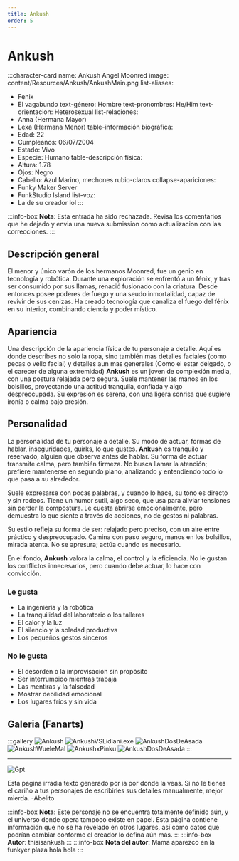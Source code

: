 ```yaml
---
title: Ankush
order: 5
---
```


# Ankush

:::character-card
name: Ankush Angel Moonred
image: content/Resources/Ankush/AnkushMain.png
list-aliases:
  - Fenix
  - El vagabundo
text-género: Hombre
text-pronombres: He/Him
text-orientacion: Heterosexual
list-relaciones:
  - Anna (Hermana Mayor)
  - Lexa (Hermana Menor)
table-información biográfica:
  - Edad: 22
  - Cumpleaños: 06/07/2004
  - Estado: Vivo
  - Especie: Humano
table-descripción física:
  - Altura: 1.78
  - Ojos: Negro
  - Cabello: Azul Marino, mechones rubio-claros
collapse-apariciones:
  - Funky Maker Server
  - FunkStudio Island
list-voz:
  - La de su creador lol
:::

:::info-box
**Nota**: Esta entrada ha sido rechazada. Revisa los comentarios que he dejado y envia una nueva submission como actualizacion con las correcciones.
:::

## Descripción general

El menor y único varón de los hermanos Moonred, fue un genio en tecnología y robótica. Durante una exploración se enfrentó a un fénix, y tras ser consumido por sus llamas, renació fusionado con la criatura. Desde entonces posee poderes de fuego y una seudo inmortalidad, capaz de revivir de sus cenizas. Ha creado tecnología que canaliza el fuego del fénix en su interior, combinando ciencia y poder místico.

## Apariencia

Una descripción de la apariencia física de tu personaje a detalle. Aquí es donde describes no solo la ropa, sino también mas detalles faciales (como pecas o vello facial) y detalles aun mas generales (Como el estar delgado, o el carecer de alguna extremidad)
**Ankush** es un joven de complexión media, con una postura relajada pero segura. Suele mantener las manos en los bolsillos, proyectando una actitud tranquila, confiada y algo despreocupada. Su expresión es serena, con una ligera sonrisa que sugiere ironía o calma bajo presión.

## Personalidad

La personalidad de tu personaje a detalle. Su modo de actuar, formas de hablar, inseguridades, quirks, lo que gustes.
**Ankush** es tranquilo y reservado, alguien que observa antes de hablar. Su forma de actuar transmite calma, pero también firmeza. No busca llamar la atención; prefiere mantenerse en segundo plano, analizando y entendiendo todo lo que pasa a su alrededor.

Suele expresarse con pocas palabras, y cuando lo hace, su tono es directo y sin rodeos. Tiene un humor sutil, algo seco, que usa para aliviar tensiones sin perder la compostura. Le cuesta abrirse emocionalmente, pero demuestra lo que siente a través de acciones, no de gestos ni palabras.

Su estilo refleja su forma de ser: relajado pero preciso, con un aire entre práctico y despreocupado. Camina con paso seguro, manos en los bolsillos, mirada atenta. No se apresura; actúa cuando es necesario.

En el fondo, **Ankush** valora la calma, el control y la eficiencia. No le gustan los conflictos innecesarios, pero cuando debe actuar, lo hace con convicción.

### Le gusta
  - La ingeniería y la robótica
  - La tranquilidad del laboratorio o los talleres
  - El calor y la luz
  - El silencio y la soledad productiva
  - Los pequeños gestos sinceros

### No le gusta
  - El desorden o la improvisación sin propósito
  - Ser interrumpido mientras trabaja
  - Las mentiras y la falsedad
  - Mostrar debilidad emocional
  - Los lugares fríos y sin vida

## Galeria (Fanarts)

:::gallery
![Ankush](content\Resources\Ankush\AnkushMain.png)
![AnkushVSLidiani.exe](content\Resources\Ankush\Lidiani.exevsankush.png)
![AnkushDosDeAsada](content\Resources\Ankush\Fanartyeah.jpg)
![AnkushWueleMal](content\Resources\Ankush\fenixwuelemal.png)
![AnkushxPinku](content\Resources\Ankush\Pinkuxankush.png)
![AnkushDosDeAsada](content\Resources\Ankush\dosdeasada.png)
:::

---

![Gpt](content\Resources\\GPT.png)

Esta pagina irradia texto generado por ia por donde la veas. Si no le tienes el cariño a tus personajes de escribirles sus detalles manualmente, mejor mierda.
-Abelito

:::info-box
**Nota**: Este personaje no se encuentra totalmente definido aún, y el universo donde opera tampoco existe en papel. Esta página contiene
información que no se ha revelado en otros lugares, así como datos que podrían cambiar conforme el creador lo defina aún más.
:::
:::info-box
**Autor**: thisisankush
:::
:::info-box
**Nota del autor**: Mama aparezco en la funkyer plaza hola hola
:::
